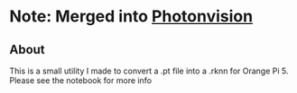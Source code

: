 # Note: Merged into [Photonvision](https://github.com/PhotonVision/photonvision)

## About

This is a small utility I made to convert a .pt file into a .rknn for Orange Pi 5. 
Please see the notebook for more info

